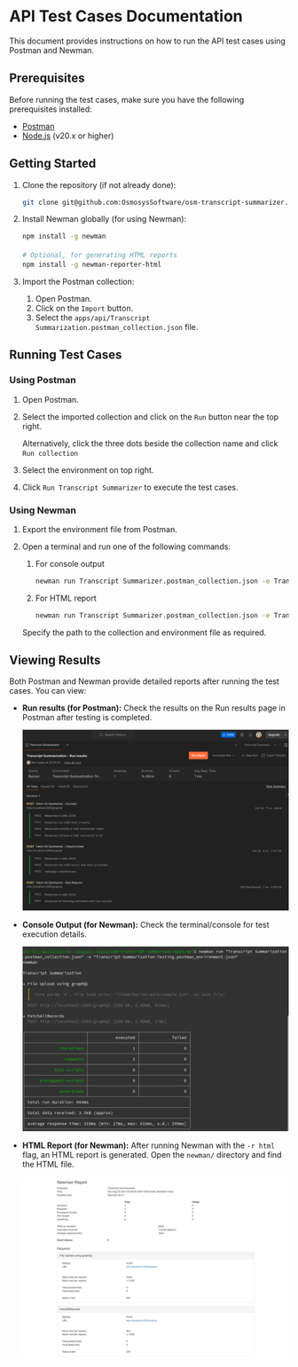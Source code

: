 # API Test Cases Documentation

This document provides instructions on how to run the API test cases using Postman and Newman.

## Prerequisites

Before running the test cases, make sure you have the following prerequisites installed:

- [Postman](https://www.postman.com/downloads/)
- [Node.js](https://nodejs.org/) (v20.x or higher)

## Getting Started

1. Clone the repository (if not already done):

   ```bash
   git clone git@github.com:OsmosysSoftware/osm-transcript-summarizer.git
   ```

2. Install Newman globally (for using Newman):

   ```bash
   npm install -g newman

   # Optional, for generating HTML reports
   npm install -g newman-reporter-html
   ```

3. Import the Postman collection:

   1. Open Postman.
   2. Click on the `Import` button.
   3. Select the `apps/api/Transcript Summarization.postman_collection.json` file.

## Running Test Cases

### Using Postman

1. Open Postman.
2. Select the imported collection and click on the `Run` button near the top right.

   Alternatively, click the three dots beside the collection name and click `Run collection`

3. Select the environment on top right.
4. Click `Run Transcript Summarizer` to execute the test cases.

### Using Newman

1.  Export the environment file from Postman.
2.  Open a terminal and run one of the following commands:

    1. For console output

       ```bash
       newman run Transcript Summarizer.postman_collection.json -e Transcript Summarizer.postman_environment.json
       ```

    2. For HTML report

       ```bash
       newman run Transcript Summarizer.postman_collection.json -e Transcript Summarizer.postman_environment.json -r html
       ```

    Specify the path to the collection and environment file as required.

## Viewing Results

Both Postman and Newman provide detailed reports after running the test cases. You can view:

- **Run results (for Postman):** Check the results on the Run results page in Postman after testing is completed.

  ![Postman run results](assets/postman-api-run-results.png)

- **Console Output (for Newman):** Check the terminal/console for test execution details.

  ![Newman CLI run results](assets/newman-cli-run-results.png)

- **HTML Report (for Newman):** After running Newman with the `-r html` flag, an HTML report is generated. Open the `newman/` directory and find the HTML file.

  ![Newman HTML report](assets/newman-html-report.png)
